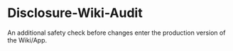 # Disclosure-Wiki-Audit
An additional safety check before changes enter the production version of the Wiki/App.
